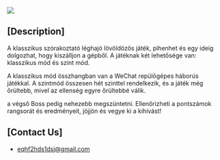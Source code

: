 

![](https://github.com/LevineLL/Project/blob/master/VRPonmic.png)


## [Description]
A klasszikus szórakoztató léghajó lövöldözős játék, pihenhet és egy ideig dolgozhat, hogy kiszálljon a gépből. A játéknak két lehetősége van: klasszikus mód és szint mód. 

A klasszikus mód összhangban van a WeChat repülőgépes háborús játékkal. A szintmód összesen hét szinttel rendelkezik, és a játék még őrültebb, mivel az ellenség egyre őrültebbé válik.

a végső Boss pedig nehezebb megszüntetni. Ellenőrizheti a pontszámok rangsorát és eredményeit, jöjjön és vegye ki a kihívást!
## [Contact Us]

* eqhf2hds1dsj@gmail.com
